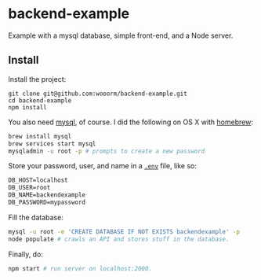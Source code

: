 # backend-example

Example with a mysql database, simple front-end, and a Node server.

## Install

Install the project:

```
git clone git@github.com:wooorm/backend-example.git
cd backend-example
npm install
```

You also need [mysql][], of course. I did the following on OS X with [homebrew][]:

```sh
brew install mysql
brew services start mysql
mysqladmin -u root -p # prompts to create a new password
```

Store your password, user, and name in a [`.env`][env] file, like
so:

```txt
DB_HOST=localhost
DB_USER=root
DB_NAME=backendexample
DB_PASSWORD=mypassword
```

Fill the database:

```sh
mysql -u root -e 'CREATE DATABASE IF NOT EXISTS backendexample' -p
node populate # crawls an API and stores stuff in the database.
```

Finally, do:

```sh
npm start # run server on localhost:2000.
```

[env]: https://github.com/motdotla/dotenv

[homebrew]: https://brew.sh

[mysql]: https://www.mysql.com
